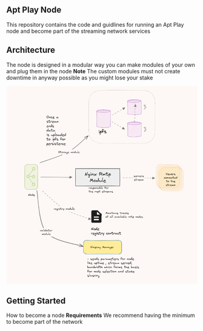## Apt Play Node
This repository contains the code and guidlines for running an
Apt Play node and become part of the streaming network services

## Architecture
The node is designed in a modular way you can make modules of your own and plug them in the node
**Note** The custom modules must not create downtime in anyway possible as you might lose your stake

<img src="assets/image.png">

## Getting Started
How to become a node
**Requirements**
We recommend having the minimum to become part of the network

